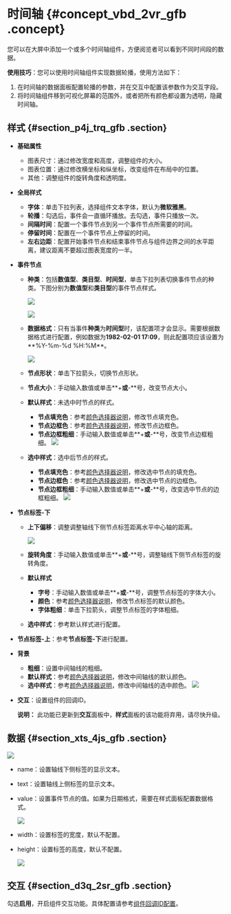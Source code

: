 # 时间轴 {#concept_vbd_2vr_gfb .concept}

您可以在大屏中添加一个或多个时间轴组件，方便阅览者可以看到不同时间段的数据。

**使用技巧**：您可以使用时间轴组件实现数据轮播，使用方法如下：

1.  在时间轴的数据面板配置轮播的参数，并在交互中配置该参数作为交互字段。
2.  将时间轴组件移到可视化屏幕的范围外，或者把所有颜色都设置为透明，隐藏时间轴。

## 样式 {#section_p4j_trq_gfb .section}

-   **基础属性**

    -   图表尺寸：通过修改宽度和高度，调整组件的大小。
    -   图表位置：通过修改横坐标和纵坐标，改变组件在布局中的位置。
    -   其他：调整组件的旋转角度和透明度。
-   **全局样式**
    -   **字体**：单击下拉列表，选择组件文本字体，默认为**微软雅黑**。
    -   **轮播**：勾选后，事件会一直循环播放。去勾选，事件只播放一次。
    -   **间隔时间**：配置一个事件节点到另一个事件节点所需要的时间。
    -   **停留时间**：配置在一个事件节点上停留的时间。
    -   **左右边距**：配置开始事件节点和结束事件节点与组件边界之间的水平距离，建议距离不要超过图表宽度的一半。
-   **事件节点**
    -   **种类**：包括**数值型**、**类目型**、**时间型**，单击下拉列表切换事件节点的种类。下图分别为**数值型**和**类目型**的事件节点样式。

        ![](http://static-aliyun-doc.oss-cn-hangzhou.aliyuncs.com/assets/img/21829/154907739512814_zh-CN.png)

        ![](http://static-aliyun-doc.oss-cn-hangzhou.aliyuncs.com/assets/img/21829/154907739512815_zh-CN.png)

    -   **数据格式**：只有当事件**种类**为**时间型**时，该配置项才会显示。需要根据数据格式进行配置，例如数据为**1982-02-01 17:09**，则此配置项应该设置为**%Y-%m-%d %H:%M**。

        ![](http://static-aliyun-doc.oss-cn-hangzhou.aliyuncs.com/assets/img/21829/154907739512869_zh-CN.png)

    -   **节点形状**：单击下拉箭头，切换节点形状。
    -   **节点大小**：手动输入数值或单击**+**或**-**号，改变节点大小。
    -   **默认样式**：未选中时节点的样式。

        -   **节点填充色**：参考[颜色选择器说明](cn.zh-CN/用户指南/管理组件/设置组件样式/配置项说明.md#section_kdw_vj4_t2b)，修改节点填充色。
        -   **节点边框色**：参考[颜色选择器说明](cn.zh-CN/用户指南/管理组件/设置组件样式/配置项说明.md#section_kdw_vj4_t2b)，修改节点边框色。
        -   **节点边框粗细**：手动输入数值或单击**+**或**-**号，改变节点边框粗细。
        ![](http://static-aliyun-doc.oss-cn-hangzhou.aliyuncs.com/assets/img/21829/154907739512821_zh-CN.png)

    -   **选中样式**：选中后节点的样式。

        -   **节点填充色**：参考[颜色选择器说明](cn.zh-CN/用户指南/管理组件/设置组件样式/配置项说明.md#section_kdw_vj4_t2b)，修改选中节点的填充色。
        -   **节点边框色**：参考[颜色选择器说明](cn.zh-CN/用户指南/管理组件/设置组件样式/配置项说明.md#section_kdw_vj4_t2b)，修改选中节点的边框色。
        -   **节点边框粗细**：手动输入数值或单击**+**或**-**号，改变选中节点的边框粗细。
        ![](http://static-aliyun-doc.oss-cn-hangzhou.aliyuncs.com/assets/img/21829/154907739512824_zh-CN.png)

-   **节点标签-下**
    -   **上下偏移**：调整调整轴线下侧节点标签距离水平中心轴的距离。

        ![](http://static-aliyun-doc.oss-cn-hangzhou.aliyuncs.com/assets/img/21829/154907739612828_zh-CN.png)

    -   **旋转角度**：手动输入数值或单击**+**或**-**号，调整轴线下侧节点标签的旋转角度。
    -   **默认样式**
        -   **字号**：手动输入数值或单击**+**或**-**号，调整节点标签的字体大小。
        -   **颜色**：参考[颜色选择器说明](cn.zh-CN/用户指南/管理组件/设置组件样式/配置项说明.md#section_kdw_vj4_t2b)，修改节点标签的默认颜色。
        -   **字体粗细**：单击下拉箭头，调整节点标签的字体粗细。
    -   **选中样式**：参考默认样式进行配置。
-   **节点标签-上**：参考**节点标签-下**进行配置。
-   **背景**

    -   **粗细**：设置中间轴线的粗细。
    -   **默认样式**：参考[颜色选择器说明](cn.zh-CN/用户指南/管理组件/设置组件样式/配置项说明.md#section_kdw_vj4_t2b)，修改中间轴线的默认颜色。
    -   **选中样式**：参考[颜色选择器说明](cn.zh-CN/用户指南/管理组件/设置组件样式/配置项说明.md#section_kdw_vj4_t2b)，修改中间轴线的选中颜色。
    ![](http://static-aliyun-doc.oss-cn-hangzhou.aliyuncs.com/assets/img/21829/154907739612829_zh-CN.png)

-   **交互**：设置组件的回调ID。

    **说明：** 此功能已更新到**交互**面板中，**样式**面板的该功能将弃用，请尽快升级。


## 数据 {#section_xts_4js_gfb .section}

![](http://static-aliyun-doc.oss-cn-hangzhou.aliyuncs.com/assets/img/21829/154907739612830_zh-CN.png)

-   name：设置轴线下侧标签的显示文本。
-   text：设置轴线上侧标签的显示文本。
-   value：设置事件节点的值。如果为日期格式，需要在样式面板配置数据格式。

    ![](http://static-aliyun-doc.oss-cn-hangzhou.aliyuncs.com/assets/img/21829/154907739612858_zh-CN.png)

-   width：设置标签的宽度，默认不配置。
-   height：设置标签的高度，默认不配置。

    ![](http://static-aliyun-doc.oss-cn-hangzhou.aliyuncs.com/assets/img/21829/154907739612859_zh-CN.png)


## 交互 {#section_d3q_2sr_gfb .section}

勾选**启用**，开启组件交互功能。具体配置请参考[组件回调ID配置](../cn.zh-CN/最佳实践/配置数字翻牌器组件的回调ID.md#)。

